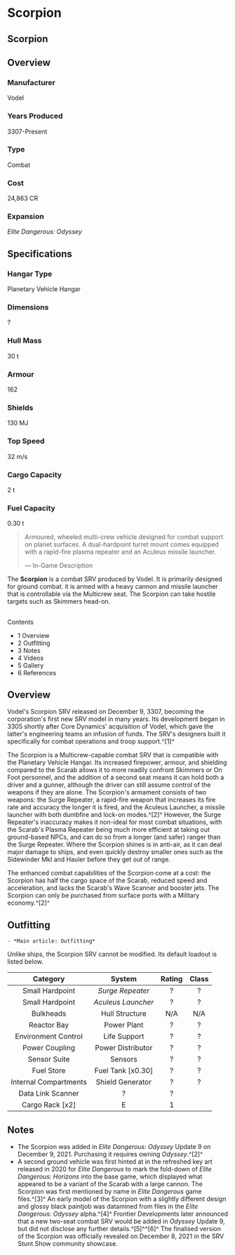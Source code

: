 # Scorpion
## Scorpion

		

## Overview

### Manufacturer

Vodel

### Years Produced

3307-Present

### Type

Combat

### Cost

24,863 CR

### Expansion

*Elite Dangerous: Odyssey*

## Specifications

### Hangar Type

Planetary Vehicle Hangar

### Dimensions

?

### Hull Mass

30 t

### Armour

162

### Shields

130 MJ

### Top Speed

32 m/s

### Cargo Capacity

2 t

### Fuel Capacity

0.30 t

> 
> 
> Armoured, wheeled multi-crew vehicle designed for combat support on planet surfaces. A dual-hardpoint turret mount comes equipped with a rapid-fire plasma repeater and an Aculeus missile launcher.
> 
> 
> — In-Game Description
> 

The **Scorpion** is a combat SRV produced by Vodel. It is primarily designed for ground combat. it is armed with a heavy cannon and missile launcher that is controllable via the Multicrew seat. The Scorpion can take hostile targets such as Skimmers head-on.

## 

Contents

- 1 Overview
- 2 Outfitting
- 3 Notes
- 4 Videos
- 5 Gallery
- 6 References

## Overview

Vodel's Scorpion SRV released on December 9, 3307, becoming the corporation's first new SRV model in many years. Its development began in 3305 shortly after Core Dynamics' acquisition of Vodel, which gave the latter's engineering teams an infusion of funds. The SRV's designers built it specifically for combat operations and troop support.^[1]^

The Scorpion is a Multicrew-capable combat SRV that is compatible with the Planetary Vehicle Hangar. Its increased firepower, armour, and shielding compared to the Scarab allows it to more readily confront Skimmers or On Foot personnel, and the addition of a second seat means it can hold both a driver and a gunner, although the driver can still assume control of the weapons if they are alone. The Scorpion's armament consists of two weapons: the Surge Repeater, a rapid-fire weapon that increases its fire rate and accuracy the longer it is fired, and the Aculeus Launcher, a missile launcher with both dumbfire and lock-on modes.^[2]^ However, the Surge Repeater's inaccuracy makes it non-ideal for most combat situations, with the Scarab's Plasma Repeater being much more efficient at taking out ground-based NPCs, and can do so from a longer (and safer) ranger than the Surge Repeater. Where the Scorpion shines is in anti-air, as it can deal major damage to ships, and even quickly destroy smaller ones such as the Sidewinder MkI and Hauler before they get out of range.

The enhanced combat capabilities of the Scorpion come at a cost: the Scorpion has half the cargo space of the Scarab, reduced speed and acceleration, and lacks the Scarab's Wave Scanner and booster jets. The Scorpion can only be purchased from surface ports with a Military economy.^[2]^

## Outfitting

    - *Main article: Outfitting*

Unlike ships, the Scorpion SRV cannot be modified. Its default loadout is listed below.

| Category | System | Rating | Class |
| :---: | :---: | :---: | :---: |
| Small Hardpoint | *Surge Repeater* | ? | ? |
| Small Hardpoint | *Aculeus Launcher* | ? | ? |
| Bulkheads | Hull Structure | N/A | N/A |
| Reactor Bay | Power Plant | ? | ? |
| Environment Control | Life Support | ? | ? |
| Power Coupling | Power Distributor | ? | ? |
| Sensor Suite | Sensors | ? | ? |
| Fuel Store | Fuel Tank [x0.30] | ? | ? |
| Internal Compartments | Shield Generator | ? | ? |
| Data Link Scanner | ? | ? |
| Cargo Rack [x2] | E | 1 |

## Notes

- The Scorpion was added in *Elite Dangerous: Odyssey* Update 9 on December 9, 2021. Purchasing it requires owning *Odyssey*.^[2]^
- A second ground vehicle was first hinted at in the refreshed key art released in 2020 for *Elite Dangerous* to mark the fold-down of *Elite Dangerous: Horizons* into the base game, which displayed what appeared to be a variant of the Scarab with a large cannon. The Scorpion was first mentioned by name in *Elite Dangerous* game files.^[3]^ An early model of the Scorpion with a slightly different design and glossy black paintjob was datamined from files in the *Elite Dangerous: Odyssey* alpha.^[4]^ Frontier Developments later announced that a new two-seat combat SRV would be added in *Odyssey* Update 9, but did not disclose any further details.^[5]^^[6]^ The finalised version of the Scorpion was officially revealed on December 8, 2021 in the SRV Stunt Show community showcase.
